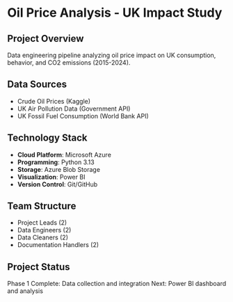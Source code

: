 # Oil Price Analysis - UK Impact Study

## Project Overview
Data engineering pipeline analyzing oil price impact on UK consumption, behavior, and CO2 emissions (2015-2024).

## Data Sources
- Crude Oil Prices (Kaggle)
- UK Air Pollution Data (Government API)
- UK Fossil Fuel Consumption (World Bank API)

## Technology Stack
- **Cloud Platform**: Microsoft Azure
- **Programming**: Python 3.13
- **Storage**: Azure Blob Storage
- **Visualization**: Power BI
- **Version Control**: Git/GitHub

## Team Structure
- Project Leads (2)
- Data Engineers (2) 
- Data Cleaners (2)
- Documentation Handlers (2)

## Project Status
Phase 1 Complete: Data collection and integration
Next: Power BI dashboard and analysis
